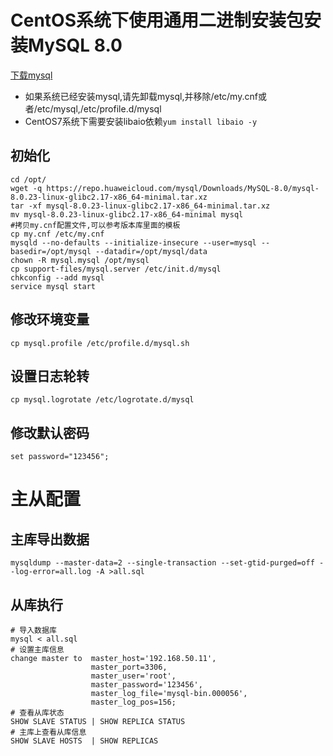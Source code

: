 CentOS系统下使用通用二进制安装包安装MySQL 8.0
=========================================

[下载mysql](https://repo.huaweicloud.com/mysql/Downloads/MySQL-8.0/mysql-8.0.23-linux-glibc2.17-x86_64-minimal.tar.xz)

- 如果系统已经安装mysql,请先卸载mysql,并移除/etc/my.cnf或者/etc/mysql,/etc/profile.d/mysql
- CentOS7系统下需要安装libaio依赖`yum install libaio -y`


初始化
------
    cd /opt/
    wget -q https://repo.huaweicloud.com/mysql/Downloads/MySQL-8.0/mysql-8.0.23-linux-glibc2.17-x86_64-minimal.tar.xz
    tar -xf mysql-8.0.23-linux-glibc2.17-x86_64-minimal.tar.xz
    mv mysql-8.0.23-linux-glibc2.17-x86_64-minimal mysql
    #拷贝my.cnf配置文件,可以参考版本库里面的模板
    cp my.cnf /etc/my.cnf 
    mysqld --no-defaults --initialize-insecure --user=mysql --basedir=/opt/mysql --datadir=/opt/mysql/data
    chown -R mysql.mysql /opt/mysql
    cp support-files/mysql.server /etc/init.d/mysql
    chkconfig --add mysql
    service mysql start

修改环境变量
-----------

    cp mysql.profile /etc/profile.d/mysql.sh

设置日志轮转
-----------

    cp mysql.logrotate /etc/logrotate.d/mysql

修改默认密码
-----------

    set password="123456";

主从配置
=======

主库导出数据
-------------

    mysqldump --master-data=2 --single-transaction --set-gtid-purged=off --log-error=all.log -A >all.sql

从库执行
--------

    # 导入数据库
    mysql < all.sql
    # 设置主库信息
    change master to  master_host='192.168.50.11',
                      master_port=3306,
                      master_user='root',
                      master_password='123456',
                      master_log_file='mysql-bin.000056',
                      master_log_pos=156;
    # 查看从库状态
    SHOW SLAVE STATUS | SHOW REPLICA STATUS 
    # 主库上查看从库信息
    SHOW SLAVE HOSTS  | SHOW REPLICAS       
